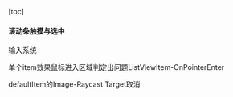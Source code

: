 [toc]







#### 滚动条触摸与选中

输入系统

单个item效果鼠标进入区域判定出问题ListViewItem-OnPointerEnter

defaultItem的Image-Raycast Target取消







